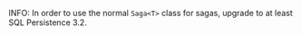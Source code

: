 INFO: In order to use the normal `Saga<T>` class for sagas, upgrade to at least SQL Persistence 3.2.